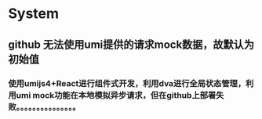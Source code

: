 # System

## github 无法使用umi提供的请求mock数据，故默认为初始值

### 使用umijs4+React进行组件式开发，利用dva进行全局状态管理，利用umi mock功能在本地模拟异步请求，但在github上部署失败。。。。。。。。。。。。。。。
